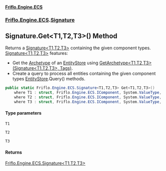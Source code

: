 #### [Friflo.Engine.ECS](index.md 'index')
### [Friflo.Engine.ECS](Friflo.Engine.ECS.md 'Friflo.Engine.ECS').[Signature](Signature.md 'Friflo.Engine.ECS.Signature')

## Signature.Get<T1,T2,T3>() Method

Returns a [Signature&lt;T1,T2,T3&gt;](Signature_T1,T2,T3_.md 'Friflo.Engine.ECS.Signature<T1,T2,T3>') containing the given component types.<br/>[Signature&lt;T1,T2,T3&gt;](Signature_T1,T2,T3_.md 'Friflo.Engine.ECS.Signature<T1,T2,T3>') features:
- Get the [Archetype](Archetype.md 'Friflo.Engine.ECS.Archetype') of an [EntityStore](EntityStore.md 'Friflo.Engine.ECS.EntityStore') using [GetArchetype&lt;T1,T2,T3&gt;(Signature&lt;T1,T2,T3&gt;, Tags)](EntityStoreBase.GetArchetype_T1,T2,T3_(Signature_T1,T2,T3_,Tags).md 'Friflo.Engine.ECS.EntityStoreBase.GetArchetype<T1,T2,T3>(Friflo.Engine.ECS.Signature<T1,T2,T3>, Friflo.Engine.ECS.Tags)').
- Create a query to process all entities containing the given component types [EntityStore](EntityStore.md 'Friflo.Engine.ECS.EntityStore').Query() methods.

```csharp
public static Friflo.Engine.ECS.Signature<T1,T2,T3> Get<T1,T2,T3>()
    where T1 : struct, Friflo.Engine.ECS.IComponent, System.ValueType, System.ValueType
    where T2 : struct, Friflo.Engine.ECS.IComponent, System.ValueType, System.ValueType
    where T3 : struct, Friflo.Engine.ECS.IComponent, System.ValueType, System.ValueType;
```
#### Type parameters

<a name='Friflo.Engine.ECS.Signature.Get_T1,T2,T3_().T1'></a>

`T1`

<a name='Friflo.Engine.ECS.Signature.Get_T1,T2,T3_().T2'></a>

`T2`

<a name='Friflo.Engine.ECS.Signature.Get_T1,T2,T3_().T3'></a>

`T3`

#### Returns
[Friflo.Engine.ECS.Signature&lt;](Signature_T1,T2,T3_.md 'Friflo.Engine.ECS.Signature<T1,T2,T3>')[T1](Signature.Get_T1,T2,T3_().md#Friflo.Engine.ECS.Signature.Get_T1,T2,T3_().T1 'Friflo.Engine.ECS.Signature.Get<T1,T2,T3>().T1')[,](Signature_T1,T2,T3_.md 'Friflo.Engine.ECS.Signature<T1,T2,T3>')[T2](Signature.Get_T1,T2,T3_().md#Friflo.Engine.ECS.Signature.Get_T1,T2,T3_().T2 'Friflo.Engine.ECS.Signature.Get<T1,T2,T3>().T2')[,](Signature_T1,T2,T3_.md 'Friflo.Engine.ECS.Signature<T1,T2,T3>')[T3](Signature.Get_T1,T2,T3_().md#Friflo.Engine.ECS.Signature.Get_T1,T2,T3_().T3 'Friflo.Engine.ECS.Signature.Get<T1,T2,T3>().T3')[&gt;](Signature_T1,T2,T3_.md 'Friflo.Engine.ECS.Signature<T1,T2,T3>')